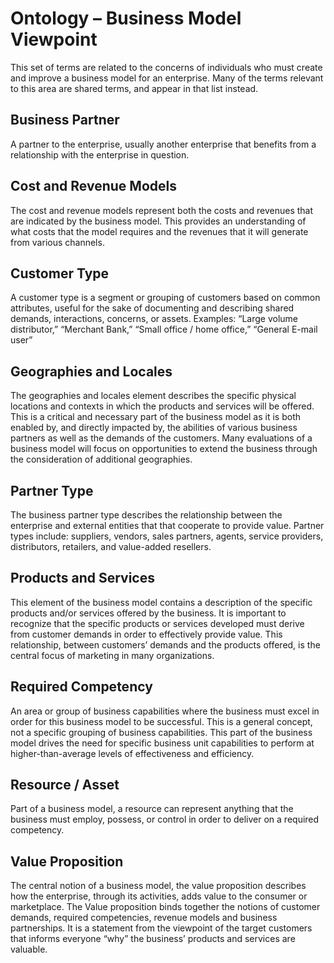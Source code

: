 # Ontology – Business Model Viewpoint
This set of terms are related to the concerns of individuals who must create and improve a business model for an enterprise. Many of the terms relevant to this area are shared terms, and appear in that list instead.

## Business Partner
A partner to the enterprise, usually another enterprise that benefits from a relationship with the enterprise in question.

## Cost and Revenue Models
The cost and revenue models represent both the costs and revenues that are indicated by the business model.  This provides an understanding of what costs that the model requires and the revenues that it will generate from various channels.

## Customer Type
A customer type is a segment or grouping of customers based on common attributes, useful for the sake of documenting and describing shared demands, interactions, concerns, or assets.  Examples: “Large volume distributor,” “Merchant Bank,” “Small office / home office,” “General E-mail user”

## Geographies and Locales
The geographies and locales element describes the specific physical locations and contexts in which the products and services will be offered. This is a critical and necessary part of the business model as it is both enabled by, and directly impacted by, the abilities of various business partners as well as the demands of the customers. Many evaluations of a business model will focus on opportunities to extend the business through the consideration of additional geographies.

## Partner Type
The business partner type describes the relationship between the enterprise and external entities that that cooperate to provide value. Partner types include: suppliers, vendors, sales partners, agents, service providers, distributors, retailers, and value-added resellers.

## Products and Services
This element of the business model contains a description of the specific products and/or services offered by the business. It is important to recognize that the specific products or services developed must derive from customer demands in order to effectively provide value. This relationship, between customers’ demands and the products offered, is the central focus of marketing in many organizations.

## Required Competency
An area or group of business capabilities where the business must excel in order for this business model to be successful. This is a general concept, not a specific grouping of business capabilities. This part of the business model drives the need for specific business unit capabilities to perform at higher-than-average levels of effectiveness and efficiency.

## Resource / Asset
Part of a business model, a resource can represent anything that the business must employ, possess, or control in order to deliver on a required competency.

## Value Proposition
The central notion of a business model, the value proposition describes how the enterprise, through its activities, adds value to the consumer or marketplace. The Value proposition binds together the notions of customer demands, required competencies, revenue models and business partnerships.  It is a statement from the viewpoint of the target customers that informs everyone “why” the business’ products and services are valuable.
